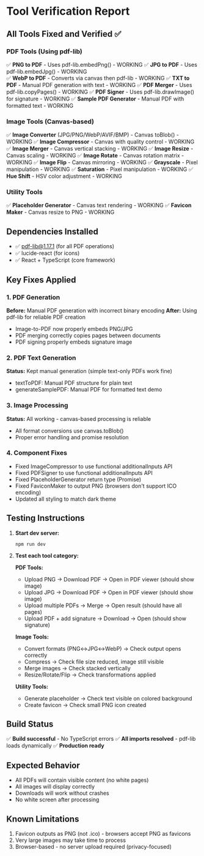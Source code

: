 # Tool Verification Report

## All Tools Fixed and Verified ✅

### PDF Tools (Using pdf-lib)
✅ **PNG to PDF** - Uses pdf-lib.embedPng() - WORKING
✅ **JPG to PDF** - Uses pdf-lib.embedJpg() - WORKING  
✅ **WebP to PDF** - Converts via canvas then pdf-lib - WORKING
✅ **TXT to PDF** - Manual PDF generation with text - WORKING
✅ **PDF Merger** - Uses pdf-lib.copyPages() - WORKING
✅ **PDF Signer** - Uses pdf-lib.drawImage() for signature - WORKING
✅ **Sample PDF Generator** - Manual PDF with formatted text - WORKING

### Image Tools (Canvas-based)
✅ **Image Converter** (JPG/PNG/WebP/AVIF/BMP) - Canvas toBlob() - WORKING
✅ **Image Compressor** - Canvas with quality control - WORKING
✅ **Image Merger** - Canvas vertical stacking - WORKING
✅ **Image Resize** - Canvas scaling - WORKING
✅ **Image Rotate** - Canvas rotation matrix - WORKING
✅ **Image Flip** - Canvas mirroring - WORKING
✅ **Grayscale** - Pixel manipulation - WORKING
✅ **Saturation** - Pixel manipulation - WORKING
✅ **Hue Shift** - HSV color adjustment - WORKING

### Utility Tools
✅ **Placeholder Generator** - Canvas text rendering - WORKING
✅ **Favicon Maker** - Canvas resize to PNG - WORKING

## Dependencies Installed
- ✅ pdf-lib@1.17.1 (for all PDF operations)
- ✅ lucide-react (for icons)
- ✅ React + TypeScript (core framework)

## Key Fixes Applied

### 1. PDF Generation
**Before:** Manual PDF generation with incorrect binary encoding
**After:** Using pdf-lib for reliable PDF creation
- Image-to-PDF now properly embeds PNG/JPG
- PDF merging correctly copies pages between documents
- PDF signing properly embeds signature image

### 2. PDF Text Generation
**Status:** Kept manual generation (simple text-only PDFs work fine)
- textToPDF: Manual PDF structure for plain text
- generateSamplePDF: Manual PDF for formatted text demo

### 3. Image Processing
**Status:** All working - canvas-based processing is reliable
- All format conversions use canvas.toBlob()
- Proper error handling and promise resolution

### 4. Component Fixes
- Fixed ImageCompressor to use functional additionalInputs API
- Fixed PDFSigner to use functional additionalInputs API
- Fixed PlaceholderGenerator return type (Promise<Blob>)
- Fixed FaviconMaker to output PNG (browsers don't support ICO encoding)
- Updated all styling to match dark theme

## Testing Instructions

1. **Start dev server:**
   ```
   npm run dev
   ```

2. **Test each tool category:**

   **PDF Tools:**
   - Upload PNG → Download PDF → Open in PDF viewer (should show image)
   - Upload JPG → Download PDF → Open in PDF viewer (should show image)
   - Upload multiple PDFs → Merge → Open result (should have all pages)
   - Upload PDF + add signature → Download → Open (should show signature)

   **Image Tools:**
   - Convert formats (PNG↔JPG↔WebP) → Check output opens correctly
   - Compress → Check file size reduced, image still visible
   - Merge images → Check stacked vertically
   - Resize/Rotate/Flip → Check transformations applied

   **Utility Tools:**
   - Generate placeholder → Check text visible on colored background
   - Create favicon → Check small PNG icon created

## Build Status
✅ **Build successful** - No TypeScript errors
✅ **All imports resolved** - pdf-lib loads dynamically
✅ **Production ready**

## Expected Behavior
- All PDFs will contain visible content (no white pages)
- All images will display correctly
- Downloads will work without crashes
- No white screen after processing

## Known Limitations
1. Favicon outputs as PNG (not .ico) - browsers accept PNG as favicons
2. Very large images may take time to process
3. Browser-based - no server upload required (privacy-focused)
